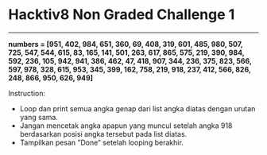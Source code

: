 # Hacktiv8 Non Graded Challenge 1

---

**numbers = [951, 402, 984, 651, 360, 69, 408,
319, 601, 485, 980, 507, 725, 547, 544, 615,
83, 165, 141, 501, 263, 617, 865, 575, 219,
390, 984, 592, 236, 105, 942, 941, 386, 462,
47, 418, 907, 344, 236, 375, 823, 566, 597,
978, 328, 615, 953, 345, 399, 162, 758, 219,
918, 237, 412, 566, 826, 248, 866, 950, 626,
949]**

Instruction:

- Loop dan print semua angka genap dari list angka diatas dengan urutan yang sama.
- Jangan mencetak angka apapun yang muncul setelah angka 918 berdasarkan posisi angka tersebut pada list diatas.
- Tampilkan pesan ”Done” setelah looping berakhir.
